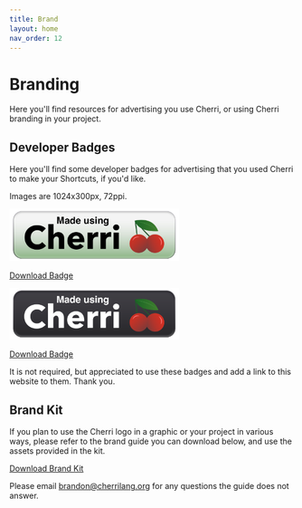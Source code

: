 ```yaml
---
title: Brand
layout: home
nav_order: 12
---
```


# Branding

Here you'll find resources for advertising you use Cherri, or using Cherri branding in your project.

## Developer Badges

Here you'll find some developer badges for advertising that you used Cherri to make your Shortcuts, if you'd like.

Images are 1024x300px, 72ppi.

<img src="/assets/badge.png" width="300" alt="Standard Badge"/>

<a href="/assets/badge.png" download="Cherri Badge.png" class="btn btn-red" target="_blank">Download Badge</a>

<img src="/assets/badge_dark.png" width="300" alt="Dark Backgorund Badge"/>

<a href="/assets/badge_dark.png" download="Cherri Badge Dark.png" class="btn btn-red" target="_blank">Download Badge</a>

It is not required, but appreciated to use these badges and add a link to this website to them. Thank you.

## Brand Kit

If you plan to use the Cherri logo in a graphic or your project in various ways, please refer to the brand guide you can download below, and use the assets provided in the kit.

<a href="/assets/cherri-brand-kit.zip" download="Cherri Brand Kit.zip" class="btn btn-red" target="_blank">Download Brand Kit</a>

Please email [brandon@cherrilang.org](mailto:brandon@cherrilang.org) for any questions the guide does not answer.
